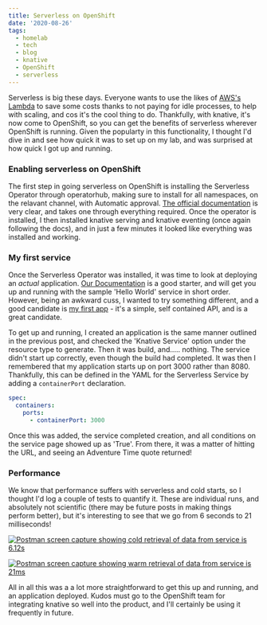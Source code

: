 ```yaml
---
title: Serverless on OpenShift
date: '2020-08-26'
tags:
  - homelab
  - tech
  - blog
  - knative
  - OpenShift
  - serverless
---
```


Serverless is big these days. Everyone wants to use the likes of [AWS's Lambda](https://aws.amazon.com/lambda/) to save some costs thanks to not paying for idle processes, to help with scaling, and cos it's the cool thing to do. Thankfully, with knative, it's now come to OpenShift, so you can get the benefits of serverless wherever OpenShift is running. Given the popularty in this functionality, I thought I'd dive in and see how quick it was to set up on my lab, and was surprised at how quick I got up and running.


### Enabling serverless on OpenShift
The first step in going serverless on OpenShift is installing the Serverless Operator through operatorhub, making sure to install for all namespaces, on the relavant channel, with Automatic approval. [The official documentation](https://docs.openshift.com/container-platform/4.5/serverless/installing_serverless/installing-openshift-serverless.html#serverless-install-web-console_installing-openshift-serverless) is very clear, and takes one through everything required. Once the operator is installed, I then installed knative serving and knative eventing (once again following the docs), and in just a few minutes it looked like everything was installed and working.


### My first service


Once the Serverless Operator was installed, it was time to look at deploying an *actual* application. [Our Documentation](https://docs.openshift.com/container-platform/4.5/serverless/serving-creating-managing-apps.html#creating-serverless-applications-using-the-developer-perspective) is a good starter, and will get you up and running with the sample 'Hello World' service in short order. However, being an awkward cuss, I wanted to try something different, and a good candidate is [my first app](https://tinyexplosions.com/posts/my-first-app/) - it's a simple, self contained API, and is a great candidate.

To get up and running, I created an application is the same manner outlined in the previous post, and checked the 'Knative Service' option under the resource type to generate. Then it was build, and..... nothing. The service didn't start up correctly, even though the build had completed. It was then I remembered that my application starts up on port 3000 rather than 8080. Thankfully, this can be defined in the YAML for the Serverless Service by adding a `containerPort` declaration.

```yaml
spec:
  containers:
    ports:
      - containerPort: 3000
```

Once this was added, the service completed creation, and all conditions on the service page showed up as 'True'. From there, it was a matter of hitting the URL, and seeing an Adventure Time quote returned!

### Performance

We know that performance suffers with serverless and cold starts, so I thought I'd log a couple of tests to quantify it. These are individual runs, and absolutely not scientific (there may be future posts in making things perform better), but it's interesting to see that we go from 6 seconds to 21 milliseconds!

[![Postman screen capture showing cold retrieval of data from service is 6.12s](/images/serverless-stats-cold.png "Cold start, so not expecting fantastic performance on this request.")](/images/serverless-stats-cold.png)

[![Postman screen capture showing warm retrieval of data from service is 21ms](/images/serverless-stats-warm.png "Performance is greatly improved when the pod is running ;)")](/images/serverless-stats-warm.png)

All in all this was a a lot more straightforward to get this up and running, and an application deployed. Kudos must go to the OpenShift team for integrating knative so well into the product, and I'll certainly be using it frequently in future.
